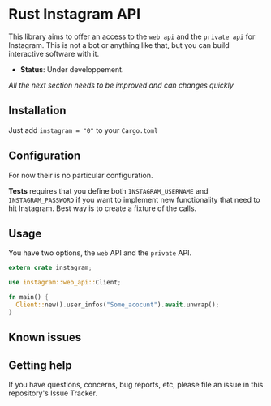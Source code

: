 # Rust Instagram API

This library aims to offer an access to the `web api` and the `private api` for
Instagram. This is not a bot or anything like that, but you can build
interactive software with it.

  - **Status**:  Under developpement.

*All the next section needs to be improved and can changes quickly*

## Installation

Just add `instagram = "0"` to your `Cargo.toml`

## Configuration

For now their is no particular configuration.

**Tests** requires that you define both `INSTAGRAM_USERNAME` and
`INSTAGRAM_PASSWORD` if you want to implement new functionality that need to hit
Instagram. Best way is to create a fixture of the calls.

## Usage


You have two options, the `web` API and the `private` API.

```rust
extern crate instagram;

use instagram::web_api::Client;

fn main() {
  Client::new().user_infos("Some_acocunt").await.unwrap();
}
```

## Known issues

## Getting help

If you have questions, concerns, bug reports, etc, please file an issue in this repository's Issue Tracker.
